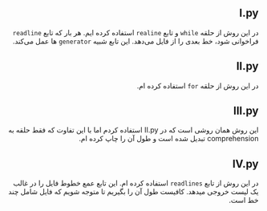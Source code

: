<div dir="rtl">

## I.py

در این روش از حلقه `while` و تابع `realine` استفاده کرده ایم. هر بار که تابع `readline` فراخوانی شود، خط بعدی را از فایل می‌دهد. این تابع شبیه `generator` ها عمل می‌کند.


## II.py

در این روش از حلقه `for` استفاده کرده ام.


## III.py

این روش همان روشی است که در II.py استفاده کردم اما با این تفاوت که فقط حلقه به comprehension تبدیل شده است و طول آن را چاپ کرده ام.


## IV.py

در این روش از تابع `readlines` استفاده کرده ام. این تابع عمع خطوط فایل را در غالب یک لیست خروجی میدهد. کافیست طول آن را بگیریم تا متوجه شویم که فایل شامل چند خط است.

</div>